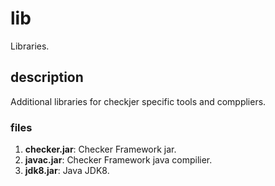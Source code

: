 # lib
Libraries.

## description
Additional libraries for checkjer specific tools and comppliers. 

### files
1) **checker.jar**: Checker Framework jar.
2) **javac.jar**: Checker Framework java compilier.
3) **jdk8.jar**: Java JDK8.
